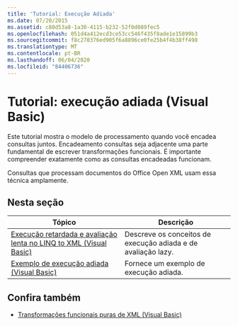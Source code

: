 ```yaml
---
title: 'Tutorial: Execução Adiada'
ms.date: 07/20/2015
ms.assetid: c80d53a8-1a30-4115-b232-52f0d089fec5
ms.openlocfilehash: 051d4a412ecd3ce53cc546f435f8ade1e15899b3
ms.sourcegitcommit: f8c270376ed905f6a8896ce0fe25b4f4b38ff498
ms.translationtype: MT
ms.contentlocale: pt-BR
ms.lasthandoff: 06/04/2020
ms.locfileid: "84406736"
---
```

# <a name="tutorial-deferred-execution-visual-basic"></a>Tutorial: execução adiada (Visual Basic)
Este tutorial mostra o modelo de processamento quando você encadea consultas juntos. Encadeamento consultas seja adjacente uma parte fundamental de escrever transformações funcionais. É importante compreender exatamente como as consultas encadeadas funcionam.  
  
 Consultas que processam documentos do Office Open XML usam essa técnica amplamente.  
  
## <a name="in-this-section"></a>Nesta seção  
  
|Tópico|Descrição|  
|-----------|-----------------|  
|[Execução retardada e avaliação lenta no LINQ to XML (Visual Basic)](deferred-execution-and-lazy-evaluation-in-linq-to-xml.md)|Descreve os conceitos de execução adiada e de avaliação lazy.|  
|[Exemplo de execução adiada (Visual Basic)](deferred-execution-example.md)|Fornece um exemplo de execução adiada.|  
  
## <a name="see-also"></a>Confira também

- [Transformações funcionais puras de XML (Visual Basic)](pure-functional-transformations-of-xml.md)

